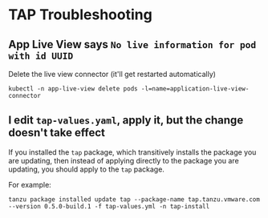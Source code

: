 # TAP Troubleshooting

## App Live View says `No live information for pod with id UUID`

Delete the live view connector (it'll get restarted automatically)
```
kubectl -n app-live-view delete pods -l=name=application-live-view-connector
```

## I edit `tap-values.yaml`, apply it, but the change doesn't take effect

If you installed the `tap` package, which transitively installs the package you are updating, then
instead of applying directly to the package you are updating, you should apply to the `tap` package.

For example: 
```
tanzu package installed update tap --package-name tap.tanzu.vmware.com --version 0.5.0-build.1 -f tap-values.yml -n tap-install
```
